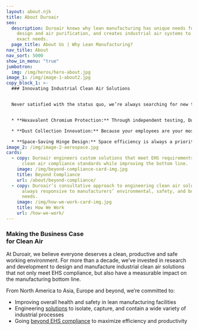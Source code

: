 ```yaml
---
layout: about.njk
title: About Duroair
seo:
  description: Duroair knows why lean manufacturing has unique needs for facility
    design and air purification, and creates industrial air systems to meet your
    exact needs.
  page_title: About Us | Why Lean Manufacturing?
nav_title: About
nav_sort: 5000
show_in_menu: "true"
jumbotron:
  img: /img/heros/hero-about.jpg
image_1: /img/image-1-about2.jpg
copy_block_1: >-
  ### Innovating Industrial Clean Air Solutions


  Never satisfied with the status quo, we’re always searching for new technology and methods for creating a clean air competitive advantage:


  * **Hexavalent Chromium Protection:** Through independent testing, Duroair has verified that our exhaust systems meet or exceed NESHAP 319 standards by capturing and containing hexavalent chromium – allowing clean air to be recirculated back into the manufacturing space or vented outside.

  * **Dust Collection Innovation:** Because your employees are your most valuable assets, Duroair has developed [DuroDust™](/products/durodust), a dust collection system that provides a properly-vented, regulated work area that limits employees’ exposure to respirable silica, metal dust, and other particulates.

  * **Space-Saving Hinge Design:** Space efficiency is always a priority, so Duroair has created a new hinge design that does not impact the enclosure footprint and moves up in the vertical wall axis, while the building retracts to under 20 percent of its extended length.
image_2: /img/image-2-aerospace.jpg
cards:
  - copy: Duroair engineers custom solutions that meet EHS requirements and other
      clean air compliance standards while improving the bottom line.
    image: /img/beyond-compliance-card-img.jpg
    title: Beyond Compliance
    url: /about/beyond-compliance/
  - copy: Duroair’s consultative approach to engineering clean air solutions is
      always responsive to manufacturers’ environmental, safety, and budgetary
      needs.
    image: /img/how-we-work-card-img.jpg
    title: How We Work
    url: /how-we-work/
---
```

### Making the Business Case<br>for Clean Air

At Duroair, we believe everyone deserves a clean, productive and safe working environment. For more than a decade, we’ve invested in research and development to design and manufacture industrial clean air solutions that not only meet EHS compliance, but also have a measurable impact on the manufacturing bottom line.  

From North America to Asia, Europe and beyond, we’re committed to:

* Improving overall health and safety in lean manufacturing facilities
* Engineering [solutions](/solutions) to isolate, capture, and contain a wide variety of industrial processes
* Going [beyond EHS compliance](/about/beyond-compliance/) to maximize efficiency and productivity